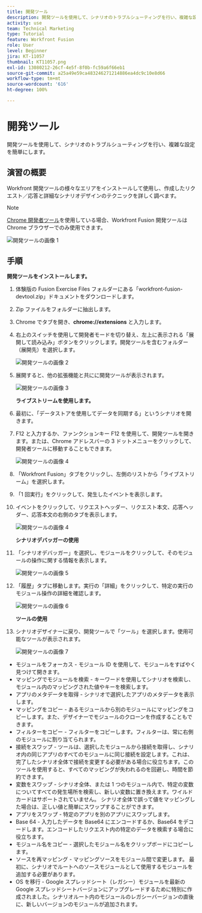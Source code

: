 ```yaml
---
title: 開発ツール
description: 開発ツールを使用して、シナリオのトラブルシューティングを行い、複雑な設定を簡単にします。
activity: use
team: Technical Marketing
type: Tutorial
feature: Workfront Fusion
role: User
level: Beginner
jira: KT-11057
thumbnail: KT11057.png
exl-id: 13080212-26cf-4e5f-8f0b-fc59a6f66eb1
source-git-commit: a25a49e59ca483246271214886ea4dc9c10e8d66
workflow-type: tm+mt
source-wordcount: '616'
ht-degree: 100%

---
```


# 開発ツール

開発ツールを使用して、シナリオのトラブルシューティングを行い、複雑な設定を簡単にします。

## 演習の概要

Workfront 開発ツールの様々なエリアをインストールして使用し、作成したリクエスト／応答と詳細なシナリオデザインのテクニックを詳しく調べます。

>[!NOTE]
>
>[Chrome 開発者ツール](https://developer.chrome.com/docs/devtools/)を使用している場合、Workfront Fusion 開発ツールは Chrome ブラウザーでのみ使用できます。

![開発ツールの画像 1](../12-exercises/assets/devtool-walkthrough-1.png)

## 手順

**開発ツールをインストールします。**

1. 体験版の Fusion Exercise Files フォルダーにある「workfront-fusion-devtool.zip」ドキュメントをダウンロードします。
1. Zip ファイルをフォルダーに抽出します。
1. Chrome でタブを開き、**chrome://extensions** と入力します。
1. 右上のスイッチを使用して開発者モードを切り替え、左上に表示される「展開して読み込み」ボタンをクリックします。開発ツールを含むフォルダー（展開先）を選択します。

   ![開発ツールの画像 2](../12-exercises/assets/devtool-walkthrough-2.png)

1. 展開すると、他の拡張機能と共にに開発ツールが表示されます。

   ![開発ツールの画像 3](../12-exercises/assets/devtool-walkthrough-3.png)

   **ライブストリームを使用します。**

1. 最初に、「データストアを使用してデータを同期する」というシナリオを開きます。
1. F12 と入力するか、ファンクションキー F12 を使用して、開発ツールを開きます。または、Chrome アドレスバーの 3 ドットメニューをクリックして、開発者ツールに移動することもできます。

   ![開発ツールの画像 4](../12-exercises/assets/navigate-to-devtools.png)

1. 「Workfront Fusion」タブをクリックし、左側のリストから「ライブストリーム」を選択します。
1. 「1 回実行」をクリックして、発生したイベントを表示します。
1. イベントをクリックして、リクエストヘッダー、リクエスト本文、応答ヘッダー、応答本文の右側のタブを表示します。

   ![開発ツールの画像 4](../12-exercises/assets/devtool-walkthrough-4.png)

   **シナリオデバッガーの使用**

1. 「シナリオデバッガー」を選択し、モジュールをクリックして、そのモジュールの操作に関する情報を表示します。

   ![開発ツールの画像 5](../12-exercises/assets/devtool-walkthrough-5.png)

1. 「履歴」タブに移動します。実行の「詳細」をクリックして、特定の実行のモジュール操作の詳細を確認します。

   ![開発ツールの画像 6](../12-exercises/assets/devtool-walkthrough-6.png)

   **ツールの使用**

1. シナリオデザイナーに戻り、開発ツールで「ツール」を選択します。使用可能なツールが表示されます。

   ![開発ツールの画像 7](../12-exercises/assets/devtool-walkthrough-7.png)

+ モジュールをフォーカス - モジュール ID を使用して、モジュールをすばやく見つけて開きます。
+ マッピングでモジュールを検索 - キーワードを使用してシナリオを検索し、モジュール内のマッピングされた値やキーを検索します。
+ アプリのメタデータを取得 - シナリオで選択したアプリのメタデータを表示します。
+ マッピングをコピー - あるモジュールから別のモジュールにマッピングをコピーします。また、デザイナーでモジュールのクローンを作成することもできます。
+ フィルターをコピー - フィルターをコピーします。フィルターは、常に右側のモジュールに割り当てられます。
+ 接続をスワップ - ツールは、選択したモジュールから接続を取得し、シナリオ内の同じアプリのすべてのモジュールに同じ接続を設定します。これは、完了したシナリオ全体で接続を変更する必要がある場合に役立ちます。このツールを使用すると、すべてのマッピングが失われるのを回避し、時間を節約できます。
+ 変数をスワップ - シナリオ全体、または 1 つのモジュール内で、特定の変数についてすべての発生場所を検索し、新しい変数に置き換えます。ワイルドカードはサポートされていません。 シナリオ全体で誤って値をマッピングした場合は、正しい値と簡単にスワップすることができます。
+ アプリをスワップ - 特定のアプリを別のアプリにスワップします。
+ Base 64 - 入力したデータを Base64 にエンコードするか、Base64 をデコードします。エンコードしたリクエスト内の特定のデータを検索する場合に役立ちます。
+ モジュール名をコピー - 選択したモジュール名をクリップボードにコピーします。
+ ソースを再マッピング - マッピングソースをモジュール間で変更します。 最初に、シナリオでルートへのソースモジュールとして使用するモジュールを追加する必要があります。
+ OS を移行 - Google スプレッドシート（レガシー）モジュールを最新の Google スプレッドシートバージョンにアップグレードするために特別に作成されました。シナリオルート内のモジュールのレガシーバージョンの直後に、新しいバージョンのモジュールが追加されます。
